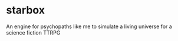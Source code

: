 # starbox
An engine for psychopaths like me to simulate a living universe for a science fiction TTRPG
